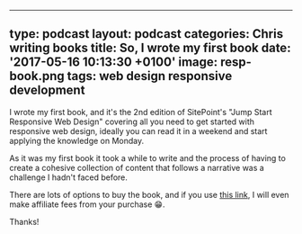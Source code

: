   - --
type: podcast
layout: podcast
categories: Chris writing books
title: So, I wrote my first book
date: '2017-05-16 10:13:30 +0100'
image: resp-book.png
tags: web design responsive development
---

I wrote my first book, and it's the 2nd edition of SitePoint's "Jump Start Responsive Web Design" covering all you need to get started with responsive web design, ideally you can read it in a weekend and start applying the knowledge on Monday.

As it was my first book it took a while to write and the process of having to create a cohesive collection of content that follows a narrative was a challenge I hadn't faced before.

There are lots of options to buy the book, and if you use [this link](https://www.sitepoint.com/premium/books/jump-start-responsive-web-design-2nd-edition?aref=cward), I will even make affiliate fees from your purchase 😁.

Thanks!
